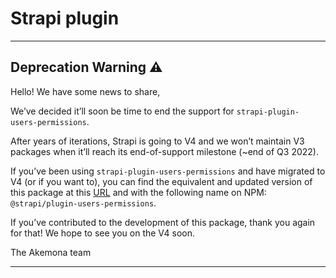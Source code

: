 # Strapi plugin

---

## Deprecation Warning :warning:

Hello! We have some news to share,

We’ve decided it’ll soon be time to end the support for `strapi-plugin-users-permissions`.

After years of iterations, Strapi is going to V4 and we won’t maintain V3 packages when it’ll reach its end-of-support milestone (~end of Q3 2022).

If you’ve been using `strapi-plugin-users-permissions` and have migrated to V4 (or if you want to), you can find the equivalent and updated version of this package at this [URL](https://github.com/strapi/strapi/tree/master/packages/plugins/users-permissions) and with the following name on NPM: `@strapi/plugin-users-permissions`.

If you’ve contributed to the development of this package, thank you again for that! We hope to see you on the V4 soon.

The Akemona team

---
